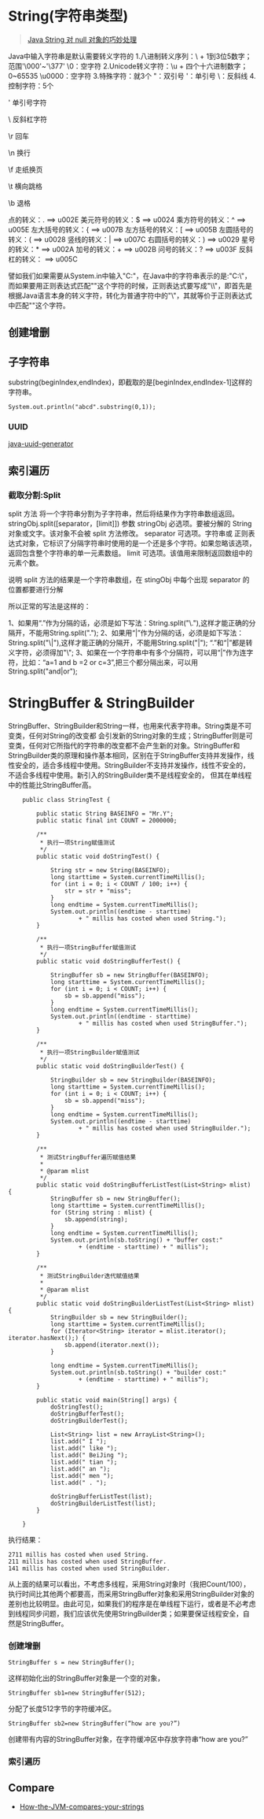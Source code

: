 
# String(字符串类型)

> [Java String 对 null 对象的巧妙处理](http://blog.xiaohansong.com/2016/03/13/null-in-java-string/?hmsr=toutiao.io&utm_medium=toutiao.io&utm_source=toutiao.io)


Java中输入字符串是默认需要转义字符的
1.八进制转义序列：\ + 1到3位5数字；范围'\000'~'\377'
      \0：空字符
2.Unicode转义字符：\u + 四个十六进制数字；0~65535
     \u0000：空字符
3.特殊字符：就3个
      \"：双引号
     \'：单引号
     \\：反斜线
4.控制字符：5个

\' 单引号字符

\\ 反斜杠字符

\r 回车

\n 换行

\f 走纸换页

\t 横向跳格

\b 退格

点的转义：. ==> u002E
美元符号的转义：$ ==> u0024
乘方符号的转义：^ ==> u005E
左大括号的转义：{ ==> u007B
左方括号的转义：[ ==> u005B
左圆括号的转义：( ==> u0028
竖线的转义：| ==> u007C
右圆括号的转义：) ==> u0029
星号的转义：* ==> u002A
加号的转义：+ ==> u002B
问号的转义：? ==> u003F
反斜杠的转义： ==> u005C 

譬如我们如果需要从System.in中输入"C:\"，在Java中的字符串表示的是:"C:\\"，而如果要用正则表达式匹配"\"这个字符的时候，正则表达式要写成"\\\\"，即首先是根据Java语言本身的转义字符，转化为普通字符中的"\\"，其就等价于正则表达式中匹配"\"这个字符。


## 创建增删

## 子字符串
substring(beginIndex,endIndex)，即截取的是[beginIndex,endIndex-1]这样的字符串。

```
System.out.println("abcd".substring(0,1));
```

### UUID

[java-uuid-generator](https://github.com/cowtowncoder/java-uuid-generator)

## 索引遍历
### 截取分割:Split
split 方法
将一个字符串分割为子字符串，然后将结果作为字符串数组返回。
stringObj.split([separator，[limit]])
参数
stringObj
必选项。要被分解的 String 对象或文字。该对象不会被 split 方法修改。
separator
可选项。字符串或 正则表达式对象，它标识了分隔字符串时使用的是一个还是多个字符。如果忽略该选项，返回包含整个字符串的单一元素数组。
limit
可选项。该值用来限制返回数组中的元素个数。

说明
split 方法的结果是一个字符串数组，在 stingObj 中每个出现 separator 的位置都要进行分解

 

 

所以正常的写法是这样的：

1、如果用“.”作为分隔的话，必须是如下写法：String.split("\\."),这样才能正确的分隔开，不能用String.split(".");
2、如果用“|”作为分隔的话，必须是如下写法：String.split("\\|"),这样才能正确的分隔开，不能用String.split("|");
“.”和“|”都是转义字符，必须得加"\\";
3、如果在一个字符串中有多个分隔符，可以用“|”作为连字符，比如：“a=1 and b =2 or c=3”,把三个都分隔出来，可以用String.split("and|or");



# StringBuffer & StringBuilder
StringBuffer、StringBuilder和String一样，也用来代表字符串。String类是不可变类，任何对String的改变都 会引发新的String对象的生成；StringBuffer则是可变类，任何对它所指代的字符串的改变都不会产生新的对象。StringBuffer和StringBuilder类的原理和操作基本相同，区别在于StringBuffer支持并发操作，线性安全的，适合多线程中使用。StringBuilder不支持并发操作，线性不安全的，不适合多线程中使用。新引入的StringBuilder类不是线程安全的， 但其在单线程中的性能比StringBuffer高。
```
    public class StringTest {  
      
        public static String BASEINFO = "Mr.Y";  
        public static final int COUNT = 2000000;  
      
        /** 
         * 执行一项String赋值测试 
         */  
        public static void doStringTest() {  
      
            String str = new String(BASEINFO);  
            long starttime = System.currentTimeMillis();  
            for (int i = 0; i < COUNT / 100; i++) {  
                str = str + "miss";  
            }  
            long endtime = System.currentTimeMillis();  
            System.out.println((endtime - starttime)  
                    + " millis has costed when used String.");  
        }  
      
        /** 
         * 执行一项StringBuffer赋值测试 
         */  
        public static void doStringBufferTest() {  
      
            StringBuffer sb = new StringBuffer(BASEINFO);  
            long starttime = System.currentTimeMillis();  
            for (int i = 0; i < COUNT; i++) {  
                sb = sb.append("miss");  
            }  
            long endtime = System.currentTimeMillis();  
            System.out.println((endtime - starttime)  
                    + " millis has costed when used StringBuffer.");  
        }  
      
        /** 
         * 执行一项StringBuilder赋值测试 
         */  
        public static void doStringBuilderTest() {  
      
            StringBuilder sb = new StringBuilder(BASEINFO);  
            long starttime = System.currentTimeMillis();  
            for (int i = 0; i < COUNT; i++) {  
                sb = sb.append("miss");  
            }  
            long endtime = System.currentTimeMillis();  
            System.out.println((endtime - starttime)  
                    + " millis has costed when used StringBuilder.");  
        }  
      
        /** 
         * 测试StringBuffer遍历赋值结果 
         *  
         * @param mlist 
         */  
        public static void doStringBufferListTest(List<String> mlist) {  
            StringBuffer sb = new StringBuffer();  
            long starttime = System.currentTimeMillis();  
            for (String string : mlist) {  
                sb.append(string);  
            }  
            long endtime = System.currentTimeMillis();  
            System.out.println(sb.toString() + "buffer cost:"  
                    + (endtime - starttime) + " millis");  
        }  
      
        /** 
         * 测试StringBuilder迭代赋值结果 
         *  
         * @param mlist 
         */  
        public static void doStringBuilderListTest(List<String> mlist) {  
            StringBuilder sb = new StringBuilder();  
            long starttime = System.currentTimeMillis();  
            for (Iterator<String> iterator = mlist.iterator(); iterator.hasNext();) {  
                sb.append(iterator.next());  
            }  
      
            long endtime = System.currentTimeMillis();  
            System.out.println(sb.toString() + "builder cost:"  
                    + (endtime - starttime) + " millis");  
        }  
      
        public static void main(String[] args) {  
            doStringTest();  
            doStringBufferTest();  
            doStringBuilderTest();  
      
            List<String> list = new ArrayList<String>();  
            list.add(" I ");  
            list.add(" like ");  
            list.add(" BeiJing ");  
            list.add(" tian ");  
            list.add(" an ");  
            list.add(" men ");  
            list.add(" . ");  
      
            doStringBufferListTest(list);  
            doStringBuilderListTest(list);  
        }  
      
    }  
```
执行结果：
```
2711 millis has costed when used String.
211 millis has costed when used StringBuffer.
141 millis has costed when used StringBuilder.
```
从上面的结果可以看出，不考虑多线程，采用String对象时（我把Count/100），执行时间比其他两个都要高，而采用StringBuffer对象和采用StringBuilder对象的差别也比较明显。由此可见，如果我们的程序是在单线程下运行，或者是不必考虑到线程同步问题，我们应该优先使用StringBuilder类；如果要保证线程安全，自然是StringBuffer。
### 创建增删
```
StringBuffer s = new StringBuffer();
```
这样初始化出的StringBuffer对象是一个空的对象，
```
StringBuffer sb1=new StringBuffer(512);
```
分配了长度512字节的字符缓冲区。 
```
StringBuffer sb2=new StringBuffer(“how are you?”)
```
创建带有内容的StringBuffer对象，在字符缓冲区中存放字符串“how are you?”



### 索引遍历

## Compare
- [How-the-JVM-compares-your-strings](http://jcdav.is/2016/09/01/How-the-JVM-compares-your-strings/)